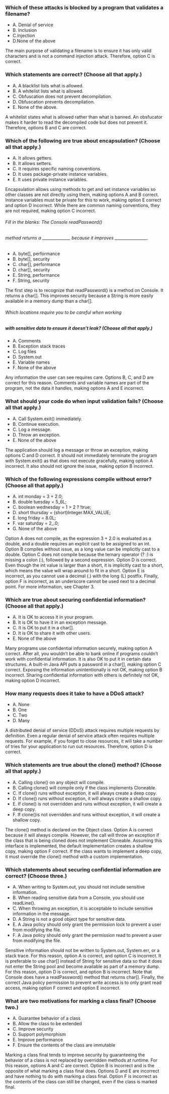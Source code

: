 ### Which of these attacks is blocked by a program that validates a filename?
* A. Denial of service
* B. Inclusion
* C.Injection
* D.None of the above

The main purpose of validating a filename is to ensure
it has only valid characters and is not a command injection attack. Therefore, option C is correct.

### Which statements are correct? (Choose all that apply.)
* A. A blacklist lists what is allowed.
* B. A whitelist lists what is allowed.
* C. Obfuscation does not prevent decompilation.
* D. Obfuscation prevents decompilation.
* E. None of the above.

A whitelist states what is allowed rather than what is banned.
An obsfucator makes it harder to read the decompiled code but does not prevent it.
Therefore, options B and C are correct.

### Which of the following are true about encapsulation? (Choose all that apply.)
* A. It allows getters.
* B. It allows setters.
* C. It requires specific naming conventions.
* D. It uses package-private instance variables.
* E. It uses private instance variables.

Encapsulation allows using methods to get and set instance variables
so other classes are not directly using them, making options A and B correct.
Instance variables must be private for this to work, making option
E correct and option D incorrect.
While there are common naming conventions, they are not required, making option C incorrect.

###### Fill in the blanks: The Console readPassword()
###### method returns a ______________ because it improves ________________.
* A. byte[], performance
* B. byte[], security
* C. char[], performance
* D. char[], security
* E. String, performance
* F. String, security

The first step is to recognize that readPassword() is a method on Console. It returns a char[].
This improves security because a String is more easily available in a memory dump than a char[].

###### Which locations require you to be careful when working
##### with sensitive data to ensure it doesn’t leak? (Choose all that apply.)
* A. Comments
* B. Exception stack traces
* C. Log files
* D. System.out
* E. Variable names
* F. None of the above

Any information the user can see requires care. Options B, C,
and D are correct for this reason.
Comments and variable names are part of the program,
not the data it handles, making options A and E incorrect.





### What should your code do when input validation fails? (Choose all that apply.)
* A. Call System.exit() immediately.
* B. Continue execution.
* C. Log a message.
* D. Throw an exception.
* E. None of the above

The application should log a message or throw an exception,
making options C and D correct.
It should not immediately terminate the program with System.exit()
as that does not execute gracefully, making option A incorrect.
It also should not ignore the issue, making option B incorrect.

### Which of the following expressions compile without error? (Choose all that apply.)
* A. int monday = 3 + 2.0;
* B. double tuesday = 5_6L;
* C. boolean wednesday = 1 > 2 ? !true;
* D. short thursday = (short)Integer.MAX_VALUE;
* E. long friday = 8.0L;
* F. var saturday = 2_.0;
* G. None of the above

Option A does not compile, as the expression 3 + 2.0
is evaluated as a double, and a double requires an explicit cast to be assigned to an int.
Option B compiles without issue, as a long value can be implicitly cast to a double.
Option C does not compile because the ternary operator (? :)
is missing a colon (:), followed by a second expression.
Option D is correct.
Even though the int value is larger than a short,
it is implicitly cast to a short, which means the value will wrap around to fit in a short.
Option E is incorrect, as you cannot use a decimal (.) with the long (L) postfix.
Finally, option F is incorrect, as an underscore
cannot be used next to a decimal point. For more information, see Chapter 3.


### Which are true about securing confidential information? (Choose all that apply.)
* A. It is OK to access it in your program.
* B. It is OK to have it in an exception message.
* C. It is OK to put it in a char[].
* D. It is OK to share it with other users.
* E. None of the above

Many programs use confidential information securely, making option A correct.
After all, you wouldn’t be able to bank online if programs couldn’t work with confidential information.
It is also OK to put it in certain data structures.
A built-in Java API puts a password in a char[], making option C correct.
Exposing the information unintentionally is not OK, making option B incorrect.
Sharing confidential information with others is definitely not OK, making option D incorrect.

### How many requests does it take to have a DDoS attack?
* A. None
* B. One
* C. Two
* D. Many

A distributed denial of service (DDoS) attack requires multiple requests by definition.
Even a regular denial of service attack often requires multiple requests.
For example, if you forget to close resources,
it will take a number of tries for your application to run out resources.
Therefore, option D is correct.

### Which statements are true about the clone() method? (Choose all that apply.)
* A. Calling clone() on any object will compile.
* B. Calling clone() will compile only if the class implements Cloneable.
* C. If clone() runs without exception, it will always create a deep copy.
* D. If clone() runs without exception, it will always create a shallow copy.
* E. If clone() is not overridden and runs without exception, it will create a deep copy.
* F. If clone()is not overridden and runs without exception, it will create a shallow copy.

The clone() method is declared on the Object class. Option A is correct because it will always compile.
However, the call will throw an exception if the class that is being cloned does not implement Cloneable.
Assuming this interface is implemented, the default implementation creates a shallow copy, making option F correct.
If the class wants to implement a deep copy, it must override the clone() method with a custom implementation.

### Which statements about securing confidential information are correct? (Choose three.)
* A. When writing to System.out, you should not include sensitive information.
* B. When reading sensitive data from a Console, you should use readLine().
* C. When throwing an exception, it is acceptable to include sensitive information in the message.
* D. A String is not a good object type for sensitive data.
* E. A Java policy should only grant the permission lock to prevent a user from modifying the file.
* F. A Java policy should only grant the permission read to prevent a user from modifying the file.

Sensitive information should not be written to System.out, System.err, or a stack trace.
For this reason, option A is correct, and option C is incorrect.
It is preferable to use char[] instead of String for sensitive data so that
it does not enter the String pool and become available as part of a memory dump.
For this reason, option D is correct, and option B is incorrect.
Note that Console does have a readPassword() method that returns char[].
Finally, the correct Java policy permission to prevent write access is to only grant read access,
making option F correct and option E incorrect.

### What are two motivations for marking a class final? (Choose two.)
*  A. Guarantee behavior of a class
*  B. Allow the class to be extended
*  C. Improve security
*  D. Support polymorphism
*  E. Improve performance
*  F. Ensure the contents of the class are immutable

Marking a class final tends to improve security by guaranteeing
the behavior of a class is not replaced by overridden methods at runtime.
For this reason, options A and C are correct.
Option B is incorrect and is the opposite of what marking a class final does.
Options D and E are incorrect and have nothing to do with marking a class final.
Option F is incorrect as the contents of the class can still be changed,
even if the class is marked final.




